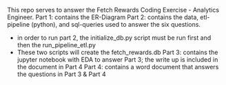 This repo serves to answer the Fetch Rewards Coding Exercise - Analytics Engineer.
Part 1: contains the ER-Diagram
Part 2: contains the data, etl-pipeline (python), and sql-queries used to answer the six questions. 
* in order to run part 2, the initialize_db.py script must be run first and then the run_pipeline_etl.py
* These two scripts will create the fetch_rewards.db 
Part 3: contains the jupyter notebook with EDA to answer Part 3; the write up is included in the document in Part 4
Part 4: contains a word document that answers the questions in Part 3 & Part 4

